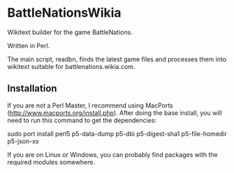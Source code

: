 BattleNationsWikia
==================

Wikitext builder for the game BattleNations.

Written in Perl.

The main script, readbn, finds the latest game files and processes
them into wikitext suitable for battlenations.wikia.com.

Installation
------------

If you are not a Perl Master, I recommend using MacPorts
(http://www.macports.org/install.php). After doing the base install,
you will need to run this command to get the dependencies:

   sudo port install perl5 p5-data-dump p5-dbi p5-digest-sha1 p5-file-homedir p5-json-xs

If you are on Linux or Windows, you can probably find packages with
the required modules somewhere.

